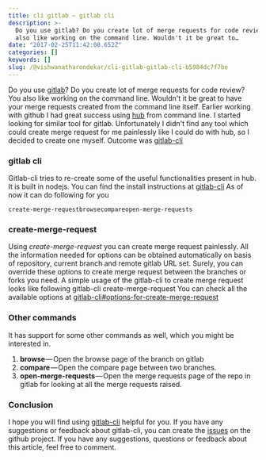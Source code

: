```yaml
---
title: cli gitlab — gitlab cli
description: >-
  Do you use gitlab? Do you create lot of merge requests for code review? You
  also like working on the command line. Wouldn't it be great to…
date: "2017-02-25T11:42:08.652Z"
categories: []
keywords: []
slug: /@vishwanatharondekar/cli-gitlab-gitlab-cli-b5984dc7f7be
---
```


Do you use [gitlab](https://gitlab.com)? Do you create lot of merge requests for code review? You also like working on the command line. Wouldn't it be great to have your merge requests created from the command line itself.
Earlier working with github I had great success using [hub](https://github.com/github/hub) from command line. I started looking for similar tool for gitlab.
Unfortunately I didn't find any tool which could create merge request for me painlessly like I could do with hub, so I decided to create one myself.
Outcome was [gitlab-cli](https://github.com/vishwanatharondekar/gitlab-cli)

### gitlab cli

Gitlab-cli tries to re-create some of the useful functionalities present in hub. It is built in nodejs. You can find the install instructions at [gitlab-cli](https://github.com/vishwanatharondekar/gitlab-cli)
As of now it can do following for you

```
create-merge-requestbrowsecompareopen-merge-requests
```

### create-merge-request

Using _create-merge-request_ you can create merge request painlessly. All the information needed for options can be obtained automatically on basis of repository, current branch and remote gitlab URL set.
Surely, you can override these options to create merge request between the branches or forks you need.
A simple usage of the gitlab-cli to create merge request looks like following
gitlab-cli create-merge-request
You can check all the available options at [gitlab-cli#options-for-create-merge-request](https://github.com/vishwanatharondekar/gitlab-cli#options-for-create-merge-request)

### Other commands

It has support for some other commands as well, which you might be interested in.

1.  **browse** — Open the browse page of the branch on gitlab
2.  **compare** — Open the compare page between two branches.
3.  **open-merge-requests** — Open the merge requests page of the repo in gitlab for looking at all the merge requests raised.

### Conclusion

I hope you will find using [gitlab-cli](https://github.com/vishwanatharondekar/gitlab-cli) helpful for you. If you have any suggestions or feedback about gitlab-cli, you can create the [issues](https://github.com/vishwanatharondekar/gitlab-cli/issues) on the github project.
If you have any suggestions, questions or feedback about this article, feel free to comment.
